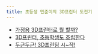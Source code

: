 ```yaml
---
title: 초등생 민준이의 3D프린터 도전기
---
```


* [가정용 3D프린터로 뭘 할까?](http://it.donga.com/22989/)
* [3D프린터, 초등학생도 조립한다](http://it.donga.com/23048/)
* [두근두근! 3D프린팅 시~작!](http://it.donga.com/23295/)

